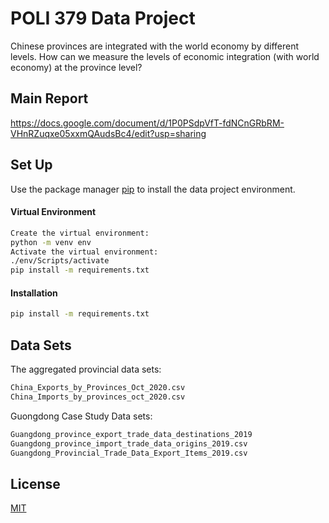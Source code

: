 # POLI 379 Data Project 

Chinese provinces are integrated with the world economy by different levels. How can we measure the levels of economic integration (with world economy) at the province level?

## Main Report
https://docs.google.com/document/d/1P0PSdpVfT-fdNCnGRbRM-VHnRZuqxe05xxmQAudsBc4/edit?usp=sharing
## Set Up

Use the package manager [pip](https://pip.pypa.io/en/stable/) to install the data project environment.

#### Virtual Environment
```bash
Create the virtual environment:
python -m venv env
Activate the virtual environment:
./env/Scripts/activate
pip install -m requirements.txt
```

#### Installation
```bash
pip install -m requirements.txt
```

## Data Sets

The aggregated provincial data sets:
```python
China_Exports_by_Provinces_Oct_2020.csv
China_Imports_by_provinces_oct_2020.csv
```

Guongdong Case Study Data sets:
```python
Guangdong_province_export_trade_data_destinations_2019
Guangdong_province_import_trade_data_origins_2019.csv
Guangdong_Provincial_Trade_Data_Export_Items_2019.csv
```


## License
[MIT](https://choosealicense.com/licenses/mit/)
